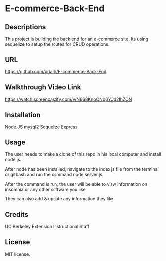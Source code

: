 # E-commerce-Back-End

## Descriptions 
This project is building the back end for an e-commerce site. Its using sequelize to setup the routes for CRUD operations.

## URL
https://github.com/oriarh/E-commerce-Back-End

## Walkthrough Video Link
https://watch.screencastify.com/v/N668KnoONg6YCd2IhZON


## Installation
Node.JS
mysql2
Sequelize
Express

## Usage
The user needs to make a clone of this repo in his local computer and install node js.

After node has been installed, navigate to the index.js file from the terminal or gitbash and run the command node server.js.

After the command is run, the user will be able to view information on insomnia or any other software you like

They can also add & update any information they like.

## Credits
UC Berkeley Extension Instructional Staff <br>

## License
MIT license.
